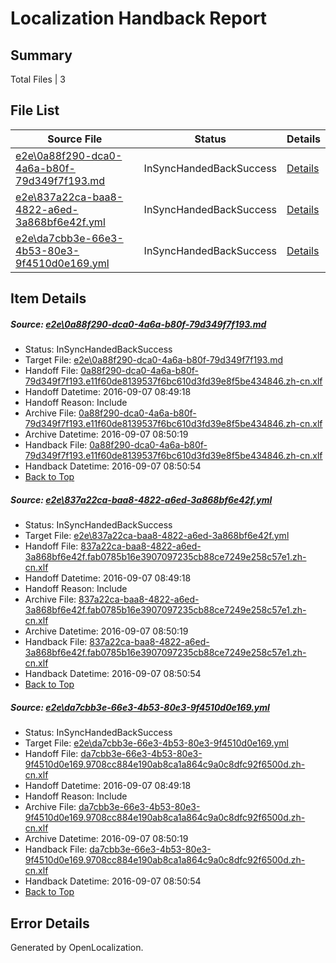 # <a name='report-top'></a> Localization Handback Report

## Summary
 Total Files | 3

## File List
 Source File | Status | Details 
 ----------- | ------ | ------- 
 [e2e\0a88f290-dca0-4a6a-b80f-79d349f7f193.md](https://github.com/OpenLocalizationTestOrg/ol-test0/blob/59bf4b202cdba53ecd91d523e265cda2cbc521c7/e2e/0a88f290-dca0-4a6a-b80f-79d349f7f193.md) | InSyncHandedBackSuccess | [Details](#c46b7def5588c28c057b9409afdeb11ebe3458871)
 [e2e\837a22ca-baa8-4822-a6ed-3a868bf6e42f.yml](https://github.com/OpenLocalizationTestOrg/ol-test0/blob/59bf4b202cdba53ecd91d523e265cda2cbc521c7/e2e/837a22ca-baa8-4822-a6ed-3a868bf6e42f.yml) | InSyncHandedBackSuccess | [Details](#8a1cd6a1b058f81e8756dffc3428be69568299912)
 [e2e\da7cbb3e-66e3-4b53-80e3-9f4510d0e169.yml](https://github.com/OpenLocalizationTestOrg/ol-test0/blob/59bf4b202cdba53ecd91d523e265cda2cbc521c7/e2e/da7cbb3e-66e3-4b53-80e3-9f4510d0e169.yml) | InSyncHandedBackSuccess | [Details](#5f655dac8b6eb47b3bdb5303a33e0de1a3c4d4bd6)

## Item Details
##### <a name='c46b7def5588c28c057b9409afdeb11ebe3458871'></a> Source: [e2e\0a88f290-dca0-4a6a-b80f-79d349f7f193.md](https://github.com/OpenLocalizationTestOrg/ol-test0/blob/59bf4b202cdba53ecd91d523e265cda2cbc521c7/e2e/0a88f290-dca0-4a6a-b80f-79d349f7f193.md)
* Status: InSyncHandedBackSuccess
* Target File: [e2e\0a88f290-dca0-4a6a-b80f-79d349f7f193.md](https://github.com/OpenLocalizationTestOrg/ol-test0-zhcn/blob/404b82d83cfc48ce4ed6d3c6bb851cdce9f3bad4/e2e/0a88f290-dca0-4a6a-b80f-79d349f7f193.md)
* Handoff File: [0a88f290-dca0-4a6a-b80f-79d349f7f193.e11f60de8139537f6bc610d3fd39e8f5be434846.zh-cn.xlf](https://github.com/OpenLocalizationTestOrg/ol-test0-handoff/blob/2220c172a5c741272c976b9cfb1af025c1ea5e27/ol-handoff/OpenLocalizationTestOrg/ol-test0-zhcn/ci/ht/0a88f290-dca0-4a6a-b80f-79d349f7f193.e11f60de8139537f6bc610d3fd39e8f5be434846.zh-cn.xlf)
* Handoff Datetime: 2016-09-07 08:49:18
* Handoff Reason: Include
* Archive File: [0a88f290-dca0-4a6a-b80f-79d349f7f193.e11f60de8139537f6bc610d3fd39e8f5be434846.zh-cn.xlf](https://github.com/OpenLocalizationTestOrg/ol-test0-handoff/blob/7f626eb14b2e22e2d5aeb44fc4c8d1d12661f262/ol-archive/OpenLocalizationTestOrg/ol-test0-zhcn/ci/ht/0a88f290-dca0-4a6a-b80f-79d349f7f193.e11f60de8139537f6bc610d3fd39e8f5be434846.zh-cn.xlf)
* Archive Datetime: 2016-09-07 08:50:19
* Handback File: [0a88f290-dca0-4a6a-b80f-79d349f7f193.e11f60de8139537f6bc610d3fd39e8f5be434846.zh-cn.xlf](https://github.com/OpenLocalizationTestOrg/ol-test0-handback/blob/d20ba2cd505037c3c525ff5f5e757d20ac2675cb/ol-handback/OpenLocalizationTestOrg/ol-test0-zhcn/ci/ht/0a88f290-dca0-4a6a-b80f-79d349f7f193.e11f60de8139537f6bc610d3fd39e8f5be434846.zh-cn.xlf)
* Handback Datetime: 2016-09-07 08:50:54
* [Back to Top](#report-top)

##### <a name='8a1cd6a1b058f81e8756dffc3428be69568299912'></a> Source: [e2e\837a22ca-baa8-4822-a6ed-3a868bf6e42f.yml](https://github.com/OpenLocalizationTestOrg/ol-test0/blob/59bf4b202cdba53ecd91d523e265cda2cbc521c7/e2e/837a22ca-baa8-4822-a6ed-3a868bf6e42f.yml)
* Status: InSyncHandedBackSuccess
* Target File: [e2e\837a22ca-baa8-4822-a6ed-3a868bf6e42f.yml](https://github.com/OpenLocalizationTestOrg/ol-test0-zhcn/blob/404b82d83cfc48ce4ed6d3c6bb851cdce9f3bad4/e2e/837a22ca-baa8-4822-a6ed-3a868bf6e42f.yml)
* Handoff File: [837a22ca-baa8-4822-a6ed-3a868bf6e42f.fab0785b16e3907097235cb88ce7249e258c57e1.zh-cn.xlf](https://github.com/OpenLocalizationTestOrg/ol-test0-handoff/blob/2220c172a5c741272c976b9cfb1af025c1ea5e27/ol-handoff/OpenLocalizationTestOrg/ol-test0-zhcn/ci/ht/837a22ca-baa8-4822-a6ed-3a868bf6e42f.fab0785b16e3907097235cb88ce7249e258c57e1.zh-cn.xlf)
* Handoff Datetime: 2016-09-07 08:49:18
* Handoff Reason: Include
* Archive File: [837a22ca-baa8-4822-a6ed-3a868bf6e42f.fab0785b16e3907097235cb88ce7249e258c57e1.zh-cn.xlf](https://github.com/OpenLocalizationTestOrg/ol-test0-handoff/blob/7f626eb14b2e22e2d5aeb44fc4c8d1d12661f262/ol-archive/OpenLocalizationTestOrg/ol-test0-zhcn/ci/ht/837a22ca-baa8-4822-a6ed-3a868bf6e42f.fab0785b16e3907097235cb88ce7249e258c57e1.zh-cn.xlf)
* Archive Datetime: 2016-09-07 08:50:19
* Handback File: [837a22ca-baa8-4822-a6ed-3a868bf6e42f.fab0785b16e3907097235cb88ce7249e258c57e1.zh-cn.xlf](https://github.com/OpenLocalizationTestOrg/ol-test0-handback/blob/d20ba2cd505037c3c525ff5f5e757d20ac2675cb/ol-handback/OpenLocalizationTestOrg/ol-test0-zhcn/ci/ht/837a22ca-baa8-4822-a6ed-3a868bf6e42f.fab0785b16e3907097235cb88ce7249e258c57e1.zh-cn.xlf)
* Handback Datetime: 2016-09-07 08:50:54
* [Back to Top](#report-top)

##### <a name='5f655dac8b6eb47b3bdb5303a33e0de1a3c4d4bd6'></a> Source: [e2e\da7cbb3e-66e3-4b53-80e3-9f4510d0e169.yml](https://github.com/OpenLocalizationTestOrg/ol-test0/blob/59bf4b202cdba53ecd91d523e265cda2cbc521c7/e2e/da7cbb3e-66e3-4b53-80e3-9f4510d0e169.yml)
* Status: InSyncHandedBackSuccess
* Target File: [e2e\da7cbb3e-66e3-4b53-80e3-9f4510d0e169.yml](https://github.com/OpenLocalizationTestOrg/ol-test0-zhcn/blob/404b82d83cfc48ce4ed6d3c6bb851cdce9f3bad4/e2e/da7cbb3e-66e3-4b53-80e3-9f4510d0e169.yml)
* Handoff File: [da7cbb3e-66e3-4b53-80e3-9f4510d0e169.9708cc884e190ab8ca1a864c9a0c8dfc92f6500d.zh-cn.xlf](https://github.com/OpenLocalizationTestOrg/ol-test0-handoff/blob/2220c172a5c741272c976b9cfb1af025c1ea5e27/ol-handoff/OpenLocalizationTestOrg/ol-test0-zhcn/ci/ht/da7cbb3e-66e3-4b53-80e3-9f4510d0e169.9708cc884e190ab8ca1a864c9a0c8dfc92f6500d.zh-cn.xlf)
* Handoff Datetime: 2016-09-07 08:49:18
* Handoff Reason: Include
* Archive File: [da7cbb3e-66e3-4b53-80e3-9f4510d0e169.9708cc884e190ab8ca1a864c9a0c8dfc92f6500d.zh-cn.xlf](https://github.com/OpenLocalizationTestOrg/ol-test0-handoff/blob/7f626eb14b2e22e2d5aeb44fc4c8d1d12661f262/ol-archive/OpenLocalizationTestOrg/ol-test0-zhcn/ci/ht/da7cbb3e-66e3-4b53-80e3-9f4510d0e169.9708cc884e190ab8ca1a864c9a0c8dfc92f6500d.zh-cn.xlf)
* Archive Datetime: 2016-09-07 08:50:19
* Handback File: [da7cbb3e-66e3-4b53-80e3-9f4510d0e169.9708cc884e190ab8ca1a864c9a0c8dfc92f6500d.zh-cn.xlf](https://github.com/OpenLocalizationTestOrg/ol-test0-handback/blob/d20ba2cd505037c3c525ff5f5e757d20ac2675cb/ol-handback/OpenLocalizationTestOrg/ol-test0-zhcn/ci/ht/da7cbb3e-66e3-4b53-80e3-9f4510d0e169.9708cc884e190ab8ca1a864c9a0c8dfc92f6500d.zh-cn.xlf)
* Handback Datetime: 2016-09-07 08:50:54
* [Back to Top](#report-top)


## Error Details

Generated by OpenLocalization.
